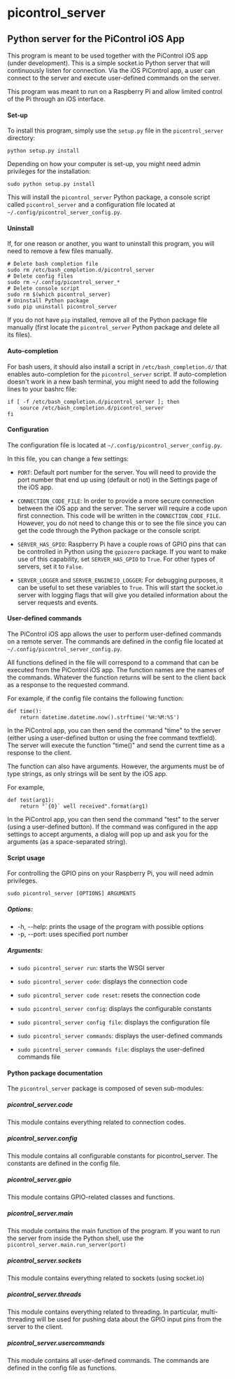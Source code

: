 # picontrol_server

## Python server for the PiControl iOS App

This program is meant to be used together with the PiControl iOS app (under development). This is a simple socket.io Python server that will continuously listen for connection. 
Via the iOS PiControl app, a user can connect to the server and execute user-defined commands on the server. 

This program was meant to run on a Raspberry Pi and allow limited control of the Pi through an iOS interface.

#### Set-up

To install this program, simply use the `setup.py` file in the `picontrol_server` directory:

    python setup.py install
    
Depending on how your computer is set-up, you might need admin privileges for the installation:

    sudo python setup.py install
    

This will install the `picontrol_server` Python package, a console script called `picontrol_server` and a configuration file located at `~/.config/picontrol_server_config.py`. 

#### Uninstall

If, for one reason or another, you want to uninstall this program, you will need to remove a few files manually.

    # Delete bash completion file
    sudo rm /etc/bash_completion.d/picontrol_server
    # Delete config files
    sudo rm ~/.config/picontrol_server_*
    # Delete console script
    sudo rm $(which picontrol_server)
    # Uninstall Python package
    sudo pip uninstall picontrol_server

If you do not have `pip` installed, remove all of the Python package file manually (first locate the `picontrol_server` Python package and delete all its files).

#### Auto-completion

For bash users, it should also install a script in `/etc/bash_completion.d/` that enables auto-completion for the `picontrol_server` script. If auto-completion doesn't work in a new bash terminal, you might need to add the following lines to your bashrc file:

    if [ -f /etc/bash_completion.d/picontrol_server ]; then
        source /etc/bash_completion.d/picontrol_server
    fi

#### Configuration

The configuration file is located at `~/.config/picontrol_server_config.py`.

In this file, you can change a few settings:

- `PORT`: Default port number for the server. You will need to provide the port number that end up using (default or not) in the Settings page of the iOS app.

- `CONNECTION_CODE_FILE`: In order to provide a more secure connection between the iOS app and the server. The server will require a code upon first connection. This code will be written in the `CONNECTION_CODE_FILE`. However, you do not need to change this or to see the file since you can get the code through the Python package or the console script.

- `SERVER_HAS_GPIO`: Raspberry Pi have a couple rows of GPIO pins that can be controlled in Python using the `gpiozero` package. If you want to make use of this capability, set `SERVER_HAS_GPIO` to `True`. For other types of servers, set it to `False`.

- `SERVER_LOGGER` and `SERVER_ENGINEIO_LOGGER`: For debugging purposes, it can be useful to set these variables to `True`. This will start the socket.io server with logging flags that will give you detailed information about the server requests and events.

#### User-defined commands

The PiControl iOS app allows the user to perform user-defined commands on a remote server. The commands are defined in the config file located at `~/.config/picontrol_server_config.py`.

All functions defined in the file will correspond to a command that can be executed from the PiControl iOS app. The function names are the names of the commands. Whatever the function returns will be sent to the client back as a response to the requested command.

For example, if the config file contains the following function:

    def time():
        return datetime.datetime.now().strftime('%H:%M:%S')

In the PiControl app, you can then send the command "time" to the server (either using a user-defined button or using the free command textfield). The
server will execute the function "time()" and send the current time as a
response to the client.

The function can also have arguments. However, the arguments must be of type strings, as only strings will be sent by the iOS app.

For example,

    def test(arg1):
        return "`{0}` well received".format(arg1)

In the PiControl app, you can then send the command "test" to the server (using a user-defined button). If the command was configured in the app settings to accept arguments, a dialog will pop up and ask you for the arguments (as a space-separated string).

#### Script usage

For controlling the GPIO pins on your Raspberry Pi, you will need admin privileges.

    sudo picontrol_server [OPTIONS] ARGUMENTS

##### Options:

- -h, --help: prints the usage of the program with possible options
- -p, --port: uses specified port number

##### Arguments:

- `sudo picontrol_server run`: starts the WSGI server

- `sudo picontrol_server code`: displays the connection code
- `sudo picontrol_server code reset`: resets the connection code

- `sudo picontrol_server config`: displays the configurable constants
- `sudo picontrol_server config file`: displays the configuration file

- `sudo picontrol_server commands`: displays the user-defined commands
- `sudo picontrol_server commands file`: displays the user-defined commands file

#### Python package documentation

The `picontrol_server` package is composed of seven sub-modules:

##### picontrol_server.code

This module contains everything related to connection codes.

##### picontrol_server.config

This module contains all configurable constants for picontrol_server. The constants are defined in the config file.

##### picontrol_server.gpio

This module contains GPIO-related classes and functions.

##### picontrol_server.main

This module contains the main function of the program. If you want to run the server from inside the Python shell, use the `picontrol_server.main.run_server(port)`

##### picontrol_server.sockets

This module contains everything related to sockets (using socket.io)

##### picontrol_server.threads

This module contains everything related to threading. In particular,
multi-threading will be used for pushing data about the GPIO input pins from
the server to the client.

##### picontrol_server.usercommands

This module contains all user-defined commands. The commands are defined in the config file as functions.
